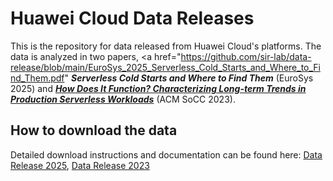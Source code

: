 # Huawei Cloud Data Releases

This is the repository for data released from Huawei Cloud's platforms. The data is analyzed in two papers, <a href="https://github.com/sir-lab/data-release/blob/main/EuroSys_2025_Serverless_Cold_Starts_and_Where_to_Find_Them.pdf"
 ***Serverless Cold Starts and Where to Find Them***</a> (EuroSys 2025) and <a href="https://dl.acm.org/doi/10.1145/3620678.3624783" download> ***How Does It Function? Characterizing Long-term Trends in Production Serverless Workloads***</a> (ACM SoCC 2023). 

## How to download the data

Detailed download instructions and documentation can be found here: <a href="https://github.com/sir-lab/data-release/blob/main/README_data_release_2025"> Data Release 2025</a>, <a href="https://github.com/sir-lab/data-release/blob/main/README_data_release_2023"> Data Release 2023</a>

